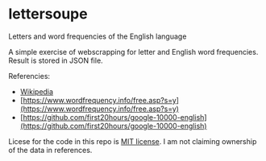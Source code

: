 # lettersoupe
Letters and word frequencies of the English language

A simple exercise of webscrapping for letter and English word frequencies. Result is stored in JSON file.


Referencies:
- [Wikipedia](https://en.wikipedia.org/wiki/Letter_frequency)
- [https://www.wordfrequency.info/free.asp?s=y](https://www.wordfrequency.info/free.asp?s=y)
- [https://github.com/first20hours/google-10000-english](https://github.com/first20hours/google-10000-english)


Licese for the code in this repo is [MIT license](https://github.com/antonpavlov/lettersoupe/blob/master/LICENSE). 
I am not claiming ownership of the data in references.
